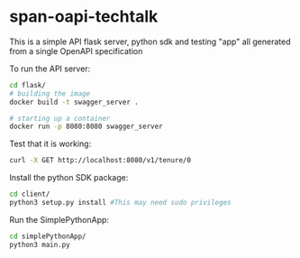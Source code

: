 # span-oapi-techtalk

This is a simple API flask server, python sdk and testing "app" all generated from a single OpenAPI specification

To run the API server:
```bash
cd flask/
# building the image
docker build -t swagger_server .

# starting up a container
docker run -p 8080:8080 swagger_server
```

Test that it is working:
```bash
curl -X GET http://localhost:8080/v1/tenure/0
```

Install the python SDK package:
```bash
cd client/
python3 setup.py install #This may need sudo privileges
```

Run the SimplePythonApp:
```bash
cd simplePythonApp/
python3 main.py
```